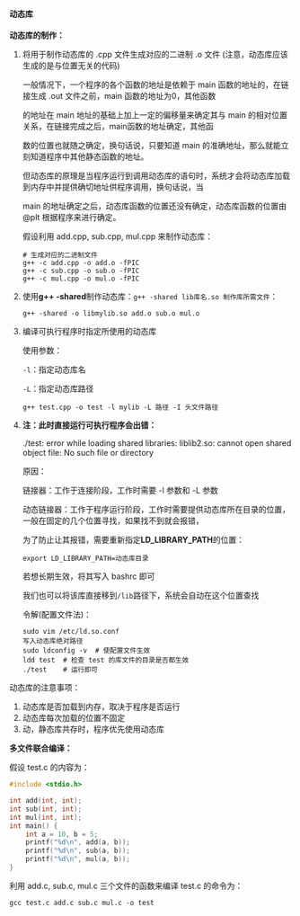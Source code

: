 #### 动态库

**动态库的制作：**

1. 将用于制作动态库的 .cpp 文件生成对应的二进制 .o 文件 (注意，动态库应该生成的是与位置无关的代码)

    一般情况下，一个程序的各个函数的地址是依赖于 main 函数的地址的，在链接生成 .out 文件之前，main 函数的地址为0，其他函数

    的地址在 main 地址的基础上加上一定的偏移量来确定其与 main 的相对位置关系，在链接完成之后，main函数的地址确定，其他函

    数的位置也就随之确定，换句话说，只要知道 main 的准确地址，那么就能立刻知道程序中其他静态函数的地址。

    但动态库的原理是当程序运行到调用动态库的语句时，系统才会将动态库加载到内存中并提供确切地址供程序调用，换句话说，当

    main 的地址确定之后，动态库函数的位置还没有确定，动态库函数的位置由 @plt 根据程序来进行确定。

    假设利用 add.cpp, sub.cpp, mul.cpp 来制作动态库：

    ```shell
    # 生成对应的二进制文件
    g++ -c add.cpp -o add.o -fPIC
    g++ -c sub.cpp -o sub.o -fPIC
    g++ -c mul.cpp -o mul.o -fPIC
    ```

2. 使用**g++ -shared**制作动态库：`g++ -shared lib库名.so 制作库所需文件`：

    `g++ -shared -o libmylib.so add.o sub.o mul.o`

3. 编译可执行程序时指定所使用的动态库

    使用参数：

    `-l`：指定动态库名

    `-L`：指定动态库路径

    `g++ test.cpp -o test -l mylib -L 路径 -I 头文件路径`

4. **注：此时直接运行可执行程序会出错：**

    ./test: error while loading shared libraries: liblib2.so: cannot open shared object file: No such file or directory

    原因：

    链接器：工作于连接阶段，工作时需要 -l 参数和 -L 参数

    动态链接器：工作于程序运行阶段，工作时需要提供动态库所在目录的位置，一般在固定的几个位置寻找，如果找不到就会报错，

    为了防止让其报错，需要重新指定**LD_LIBRARY_PATH**的位置：

    `export LD_LIBRARY_PATH=动态库目录`

    若想长期生效，将其写入 bashrc 即可

    我们也可以将该库直接移到`/lib`路径下，系统会自动在这个位置查找

    令解(配置文件法)：

    ```shell
    sudo vim /etc/ld.so.conf
    写入动态库绝对路径
    sudo ldconfig -v  # 使配置文件生效
    ldd test  # 检查 test 的库文件的目录是否都生效
    ./test    # 运行即可
    ```


动态库的注意事项：

1. 动态库是否加载到内存，取决于程序是否运行
2. 动态库每次加载的位置不固定
3. 动，静态库共存时，程序优先使用动态库

**多文件联合编译：**

假设 test.c 的内容为：

```c
#include <stdio.h>

int add(int, int);
int sub(int, int);
int mul(int, int);
int main() {
	int a = 10, b = 5;
    printf("%d\n", add(a, b));
    printf("%d\n", sub(a, b));
    printf("%d\n", mul(a, b));
}
```

利用 add.c, sub.c, mul.c 三个文件的函数来编译 test.c 的命令为：

`gcc test.c add.c sub.c mul.c -o test`